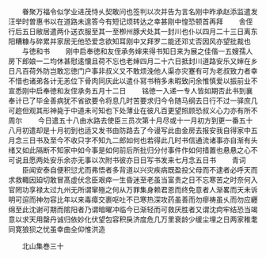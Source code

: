 <!-- { "loadSidebar": true } -->
　　眷聚万福令似学业进茂恃乆契敢问也签判以次并告为言名刚中昨承赵添监遣发汪举时曽惠书以在道路未遑答今有短记烦转达之幸甚刚中惶恐顿首再拜
　　舎侄行后五日敝居遣两仆送衣服至其一至栁州豚犬处其一封川也仆以四月二十三日离东阳糟糠与碎累并家居无他恐爱念欲知耳刚中又拜罗二能还邓丈否因风亦望批裁也
　　与徳和书
　　刚中启奉徳和友侄承务婶来得书知日来为展之佳偕一五嫂孺人房下郎娘一二均休甚慰逺懐且荷不忘也老婶四月二十六日抵封川道路安乐又婶在乡日凡百荷外防岂敢忘徳门户事非叔义又不敢烦浼他人渠亦灾蹇有可为老叔致力者幸不惜也诸弟各计无恙位下骨肉同庆此以遣仆冩书稍多未暇致问余惟慎爱以振前业不宣悉刚中启奉徳和友侄承务五月十二日
　　铭徳一入递一专人皆如期否此书到襄奉计已了毕金善病犹不省欲要令将息几时苦要求归今令随马纲去日行不过一驿庶几可趂但观其形神毙于中道未可知也下处薄业在彼凡百更望照顾恐叔义心力亦有所不周尔
　　今日遣五十八由水路去使臣三员次第十月尽或十一月初方到更一番五十八月初遣却是十月初到也适又发书由防路去了今谩写此由金房去报安我自得家中五月念三日书及至今不收只字不知九二郎如何也若得此几时书信通流诸事亦自渐有头绪又如此隔断不知家中如今事是如何前后所批归分付事件作如何措置也悬悬之心不可说且愿两处安乐余亦无事以次附书彼亦日日写书发来七月念五日书
　　青词
　　臣闻安泰自便积愆尤而弗悟者多背道以兴灾疾病既盈投父母而不逮者必呼天而求救輙因廹切敢冒髙虚伏念臣艰瘁一生昏迷至老虽当富贵之日不忘寒苦之时奈何入官罔功享禄太过九州无所谓窜殛之何从万罪集身赖君恩而终免意者人渐畧而天未诉明可逭而神勿容比年以来毒瘴交裹呕吐不已寒热深攻药虽善而勿瘳祷虽乆而勿应纒绵至此沈谢可期而隂阳者乃谓暗曜冲临今已渐轻而可救厌胜者又谓沈疴牢结恐当竭意以求天用罄丹诚归依妙化伏望包容积戾济度危几万里衰龄少缓尘埋之日两家稚耄同寛狼狈之忧虽幸曲全仰惟洪造




　　北山集巻三十
